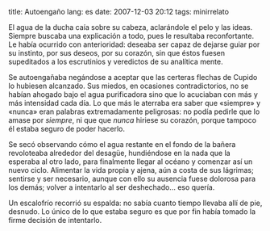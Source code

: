 title: Autoengaño
lang: es
date: 2007-12-03 20:12
tags: minirrelato

El agua de la ducha caía sobre su cabeza, aclarándole el pelo y las
ideas. Siempre buscaba una explicación a todo, pues le resultaba
reconfortante. Le había ocurrido con anterioridad: deseaba ser capaz de
dejarse guiar por su instinto, por sus deseos, por su corazón, sin que
éstos fuesen supeditados a los escrutinios y veredictos de su analítica
mente.

Se autoengañaba negándose a aceptar que las certeras flechas de Cupido
lo hubiesen alcanzado. Sus miedos, en ocasiones contradictorios, no se
habían ahogado bajo el agua purificadora sino que lo acuciaban con más y
más intensidad cada día. Lo que más le aterraba era saber que «siempre»
y «nunca» eran palabras extremadamente peligrosas: no podía pedirle que
lo amase por *siempre*, ni que que *nunca* hiriese su corazón, porque
tampoco él estaba seguro de poder hacerlo.

Se secó observando cómo el agua restante en el fondo de la bañera
revoloteaba alrededor del desagüe, hundiéndose en la nada que la
esperaba al otro lado, para finalmente llegar al océano y comenzar así
un nuevo ciclo. Alimentar la vida propia y ajena, aún a costa de sus
lágrimas; sentirse y ser necesario, aunque con ello su ausencia fuese
dolorosa para los demás; volver a intentarlo al ser deshechado... eso
quería.

Un escalofrío recorrió su espalda: no sabía cuanto tiempo llevaba allí
de pie, desnudo. Lo único de lo que estaba seguro es que por fin había
tomado la firme decisión de intentarlo.
